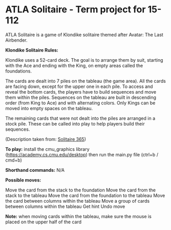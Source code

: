 #   ATLA Solitaire - Term project for 15-112

ATLA Solitaire is a game of Klondike solitaire themed after Avatar: The Last Airbender.

**Klondike Solitaire Rules:**

Klondike uses a 52-card deck. The goal is to arrange them by suit, starting with the Ace and ending with the King, on empty areas called the foundations.

The cards are dealt into 7 piles on the tableau (the game area). All the cards are facing down, except for the upper one in each pile. To access and reveal 
the bottom cards, the players have to build sequences and move them within the piles. Sequences on the tableau are built in descending order (from King to Ace) 
and with alternating colors. Only Kings can be moved into empty spaces on the tableau. 

The remaining cards that were not dealt into the piles are arranged in a stock pile. These can be called into play to help players build their sequences. 

(Description taken from: [Solitaire 365](https://www.solitaire365.com/tips/types-of-solitaire-games))

**To play:** install the cmu_graphics library (https://academy.cs.cmu.edu/desktop) then run the main.py file (ctrl+b / cmd+b) 

**Shorthand commands:** N/A

**Possible moves:**

Move the card from the stack to the foundation
Move the card from the stack to the tableau
Move the card from the foundation to the tableau
Move the card between columns within the tableau
Move a group of cards between columns within the tableau
Get hint
Undo move

**Note:** when moving cards within the tableau, make sure the mouse is placed on the upper half of the card